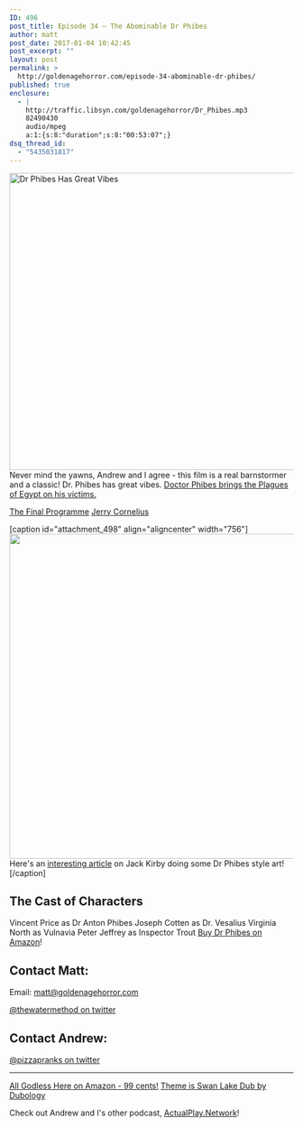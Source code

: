 ```yaml
---
ID: 496
post_title: Episode 34 – The Abominable Dr Phibes
author: matt
post_date: 2017-01-04 10:42:45
post_excerpt: ""
layout: post
permalink: >
  http://goldenagehorror.com/episode-34-abominable-dr-phibes/
published: true
enclosure:
  - |
    http://traffic.libsyn.com/goldenagehorror/Dr_Phibes.mp3
    82490430
    audio/mpeg
    a:1:{s:8:"duration";s:8:"00:53:07";}
dsq_thread_id:
  - "5435031817"
---
```

<img class="aligncenter size-large wp-image-497" src="http://goldenagehorror.com/wp-content/uploads/2017/01/20140207-204303-1024x799.jpg" alt="Dr Phibes Has Great Vibes" width="676" height="527" />
Never mind the yawns, Andrew and I agree - this film is a real barnstormer and a classic! Dr. Phibes has great vibes.
<!--more-->
<a href="https://en.wikipedia.org/wiki/Plagues_of_Egypt">Doctor Phibes brings the Plagues of Egypt on his victims.</a>

<a href="https://en.wikipedia.org/wiki/The_Final_Programme_(film)">The Final Programme</a>
<a href="http://amzn.to/2j4vjrv">Jerry Cornelius</a>

[caption id="attachment_498" align="aligncenter" width="756"]<a href="http://kirbymuseum.org/blogs/dynamics/2011/11/03/dr-phibes/"><img class="wp-image-498 size-full" src="http://goldenagehorror.com/wp-content/uploads/2017/01/Dr._Phibes.jpg" width="756" height="576" /></a> Here's an <a href="http://kirbymuseum.org/blogs/dynamics/2011/11/03/dr-phibes/">interesting article</a> on Jack Kirby doing some Dr Phibes style art![/caption]
<h2>The Cast of Characters</h2>
Vincent Price as Dr Anton Phibes
Joseph Cotten as Dr. Vesalius
Virginia North as Vulnavia
Peter Jeffrey as Inspector Trout
<a href="http://amzn.to/2iIaFAK">Buy Dr Phibes on Amazon</a>!
<h2>Contact Matt:</h2>
Email: <a href="mailto:matt@goldenagehorror.com">matt@goldenagehorror.com</a>

<a href="https://twitter.com/thewatermethod">@thewatermethod on twitter</a>
<h2>Contact Andrew:</h2>
<a href="https://twitter.com/pizzapranks">@pizzapranks on twitter</a>

<hr />

<a href="http://amzn.to/2bda082">All Godless Here on Amazon - 99 cents!</a>
<a href="https://soundcloud.com/dubology-2/du-swan-lake-dub">Theme is Swan Lake Dub by Dubology</a>

Check out Andrew and I's other podcast, <a href="https://actualplay.network">ActualPlay.Network</a>!